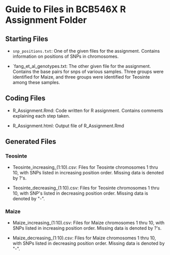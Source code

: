 # Guide to Files in BCB546X R Assignment Folder

## Starting Files
* `snp_positions.txt`: One of the given files for the assignment. Contains information on positions of SNPs in chromosomes.

* `fang_et_al_genotypes.txt: The other given file for the assignment. Contains the base pairs for snps of various samples. Three groups were identified for Maize, and three groups were identified for Teosinte among these samples.

## Coding Files
* R_Assignment.Rmd: Code written for R assignment. Contains comments explaining each step taken.

* R_Assignment.html: Output file of R_Assignment.Rmd

## Generated Files

### Teosinte
* Teosinte_increasing_(1:10).csv: Files for Teosinte chromosomes 1 thru 10, with SNPs listed in increasing position order. Missing data is denoted by ?'s.

* Teosinte_decreasing_(1:10).csv: Files for Teosinte chromosomes 1 thru 10, with SNP's listed in decreasing position order. Missing data is denoted by "-".


### Maize
* Maize_increasing_(1:10).csv: Files for Maize chromosomes 1 thru 10, with SNPs listed in increasing position order. Missing data is denoted by ?'s.

* Maize_decreasing_(1:10).csv: Files for Maize chromosomes 1 thru 10, with SNPs listed in decreasing position order. Missing data is denoted by "-".

